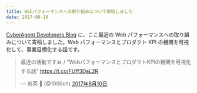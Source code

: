 ```yaml
---
title: Webパフォーマンスへの取り組みについて寄稿しました
date: 2017-08-10
---
```


[CyberAgent Developers Blog](https://developers.cyberagent.co.jp/blog/) に、ここ最近の Web パフォーマンスへの取り組みについて寄稿しました。Web パフォーマンスとプロダクト KPI の相関を可視化して、事業目標化する話です。

<blockquote class="twitter-tweet" data-lang="ja"><p lang="ja" dir="ltr">最近の活動です📊 / &quot;WebパフォーマンスとプロダクトKPIの相関を可視化する話&quot; <a href="https://t.co/FUff3DaL2R">https://t.co/FUff3DaL2R</a></p>&mdash; 煎茶 🍵 (@1000ch) <a href="https://twitter.com/1000ch/status/895503603632226304">2017年8月10日</a></blockquote>
